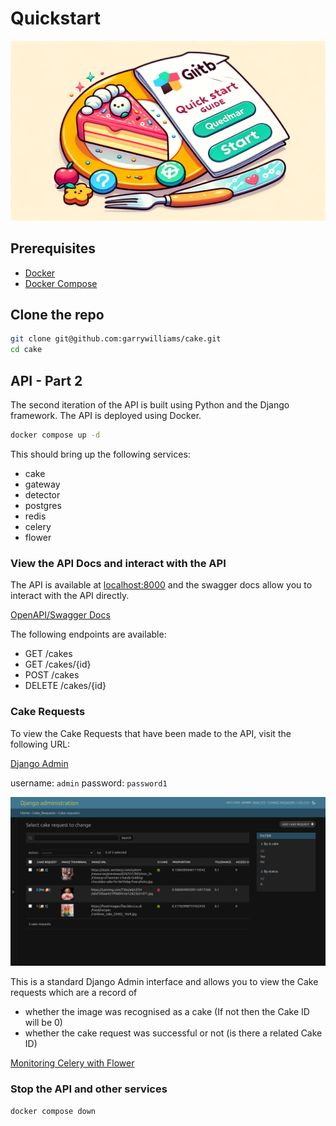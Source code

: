 
# Quickstart

![quickstart](quickstart2.png)

## Prerequisites

- [Docker](https://docs.docker.com/get-docker/)
- [Docker Compose](https://docs.docker.com/compose/install/)

## Clone the repo

```bash
git clone git@github.com:garrywilliams/cake.git
cd cake
```

## API - Part 2

The second iteration of the API is built using Python and the Django framework. The API is deployed using Docker.

```bash
docker compose up -d
```

This should bring up the following services:

- cake
- gateway
- detector
- postgres
- redis
- celery
- flower

### View the API Docs and interact with the API

The API is available at [localhost:8000](http://localhost:8000/swagger) and the swagger docs allow you to interact with the API directly.

[OpenAPI/Swagger Docs](http://localhost:8000/swagger)

The following endpoints are available:

- GET /cakes
- GET /cakes/{id}
- POST /cakes
- DELETE /cakes/{id}

### Cake Requests

To view the Cake Requests that have been made to the API, visit the following URL:

[Django Admin](http://localhost:8000/admin)

username: `admin`
password: `password1`

![Django Admin Reviewers Panel](djangoadmin.png)

This is a standard Django Admin interface and allows you to view the Cake requests which are a record of

- whether the image was recognised as a cake (If not then the Cake ID will be 0)
- whether the cake request was successful or not (is there a related Cake ID)

[Monitoring Celery with Flower](http://localhost:5555)


### Stop the API and other services

```bash
docker compose down
```
